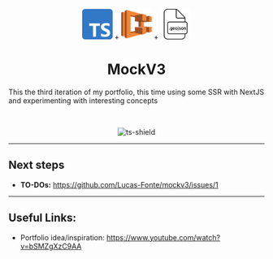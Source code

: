 <p align="center">
  <img src="https://raw.githubusercontent.com/Lucas-Fonte/projects-assets/main/ts_logo.svg" alt="ts-logo" width="60"/>
    +
  <img src="https://raw.githubusercontent.com/Lucas-Fonte/projects-assets/main/ecs_logo.png" alt="api-logo" width="60" />
    +
  <img src="https://raw.githubusercontent.com/Lucas-Fonte/projects-assets/main/geojson_logo.png" alt="api-logo" width="60" />
</p>
<h1 align="center">
    MockV3
</h1>
<p align="center">

This the third iteration of my portfolio, this time using some SSR with NextJS and experimenting with interesting concepts

</p>

<br />

<p align="center">
<img src="https://img.shields.io/badge/Code-Typescript-informational?style=flat&logo=typescript&logoColor=white&color=blue)" alt="ts-shield" />

</p>

---

## Next steps

- **TO-DOs:** https://github.com/Lucas-Fonte/mockv3/issues/1

---

## Useful Links:

- Portfolio idea/inspiration: https://www.youtube.com/watch?v=bSMZgXzC9AA
